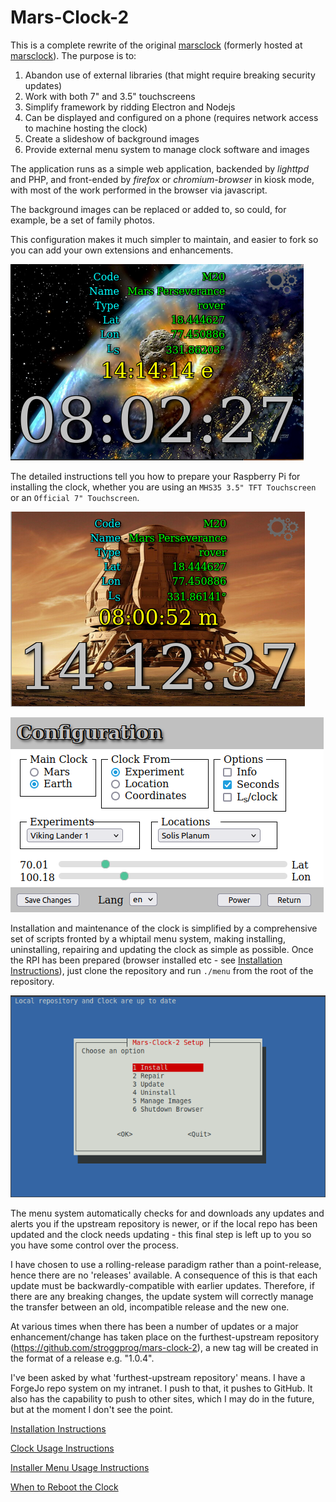 # Mars-Clock-2
This is a complete rewrite of the original [marsclock](https://github.com/stroggprog/marsclock) (formerly hosted at [marsclock](https://github.com/phil-ide/marsclock)). The purpose is to:
1. Abandon use of external libraries (that might require breaking security updates)
2. Work with both 7" and 3.5" touchscreens
3. Simplify framework by ridding Electron and Nodejs
4. Can be displayed and configured on a phone (requires network access to machine hosting the clock)
5. Create a slideshow of background images
6. Provide external menu system to manage clock software and images

The application runs as a simple web application, backended by _lighttpd_ and PHP, and front-ended by _firefox_ or _chromium-browser_ in kiosk mode, with most of the work performed in the browser via javascript.

The background images can be replaced or added to, so could, for example, be a set of family photos.

This configuration makes it much simpler to maintain, and easier to fork so you can add your own extensions and enhancements.

![mars-clock-2 running on an MHS35 3.5“ screen](/images/mars-clock2a.png)

The detailed instructions tell you how to prepare your Raspberry Pi for installing the clock, whether you are using an `MHS35 3.5" TFT Touchscreen` or an `Official 7" Touchscreen`.

![mars-clock-2 running on an MHS35 3.5“ screen](/images/mars-clock2b.png)

![configuration options](/images/mars-clock2c.png)

Installation and maintenance of the clock is simplified by a comprehensive set of scripts fronted by a whiptail menu system, making installing, uninstalling, repairing and updating the clock as simple as possible. Once the RPI has been prepared (browser installed etc - see [Installation Instructions](docs/README.md)), just clone the repository and run `./menu` from the root of the repository.

![mars-clock-2 whiptail menu system](/images/mars-clock2d.png)

The menu system automatically checks for and downloads any updates and alerts you if the upstream repository is newer, or if the local repo has been updated and the clock needs updating - this final step is left up to you so you have some control over the process.

I have chosen to use a rolling-release paradigm rather than a point-release, hence there are no 'releases' available. A consequence of this is that each update must be backwardly-compatible with earlier updates. Therefore, if there are any breaking changes, the update system will correctly manage the transfer between an old, incompatible release and the new one.

At various times when there has been a number of updates or a major enhancement/change has taken place on the furthest-upstream repository (https://github.com/stroggprog/mars-clock-2), a new tag will be created in the format of a release e.g. "1.0.4".

I've been asked by what 'furthest-upstream repository' means. I have a ForgeJo repo system on my intranet. I push to that, it pushes to GitHub. It also has the capability to push to other sites, which I may do in the future, but at the moment I don't see the point.

[Installation Instructions](docs/README.md)

[Clock Usage Instructions](docs/USAGE.md)

[Installer Menu Usage Instructions](docs/MENU.md)

[When to Reboot the Clock](docs/REBOOTING.md)

